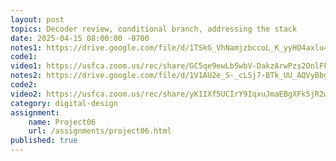 ```yaml
---
layout: post
topics: Decoder review, conditional branch, addressing the stack
date: 2025-04-15 08:00:00 -0700
notes1: https://drive.google.com/file/d/1TSkG_VhNamjzbccoL_K_yyHO4axlu4s4/view?usp=sharing
code1: 
video1: https://usfca.zoom.us/rec/share/GC5qe9ewLbSwbV-DakzArwPzs2OnlFFSGQWmXVNLeLnfif2H9BBe0_5bcO7Wsaj7.pYDh7OdSQlkgmP5n
notes2: https://drive.google.com/file/d/1V1AU2e_S-_cLSj7-BTk_UU_AQVyBbgrm/view?usp=sharing
code2: 
video2: https://usfca.zoom.us/rec/share/yK1IXf5UCIrY9IqxuJmaEBgXFk5jR2wz4NsWq0XRfgHgU5qurR7UiG8HwWGlYtAF.TQM9DhvoedEfHiRr
category: digital-design
assignment:
    name: Project06
    url: /assignments/project06.html
published: true
---
```

